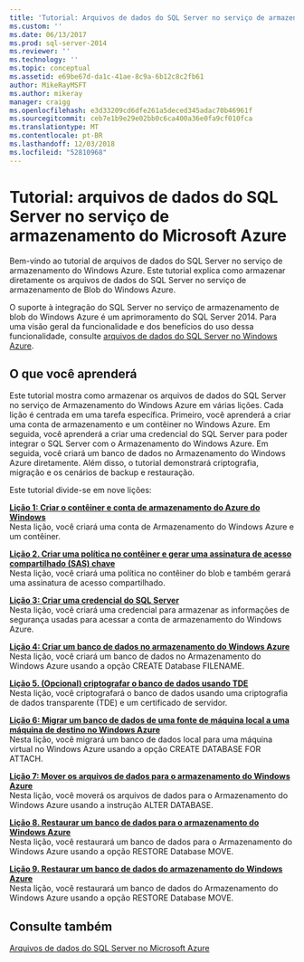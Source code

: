 ```yaml
---
title: 'Tutorial: Arquivos de dados do SQL Server no serviço de armazenamento do Windows Azure | Microsoft Docs'
ms.custom: ''
ms.date: 06/13/2017
ms.prod: sql-server-2014
ms.reviewer: ''
ms.technology: ''
ms.topic: conceptual
ms.assetid: e69be67d-da1c-41ae-8c9a-6b12c8c2fb61
author: MikeRayMSFT
ms.author: mikeray
manager: craigg
ms.openlocfilehash: e3d33209cd6dfe261a5deced345adac70b46961f
ms.sourcegitcommit: ceb7e1b9e29e02bb0c6ca400a36e0fa9cf010fca
ms.translationtype: MT
ms.contentlocale: pt-BR
ms.lasthandoff: 12/03/2018
ms.locfileid: "52810968"
---
```

# <a name="tutorial-sql-server-data-files-in-windows-azure-storage-service"></a>Tutorial: arquivos de dados do SQL Server no serviço de armazenamento do Microsoft Azure
  Bem-vindo ao tutorial de arquivos de dados do SQL Server no serviço de armazenamento do Windows Azure. Este tutorial explica como armazenar diretamente os arquivos de dados do SQL Server no serviço de armazenamento de Blob do Windows Azure.  
  
 O suporte à integração do SQL Server no serviço de armazenamento de blob do Windows Azure é um aprimoramento do SQL Server 2014. Para uma visão geral da funcionalidade e dos benefícios do uso dessa funcionalidade, consulte [arquivos de dados do SQL Server no Windows Azure](databases/sql-server-data-files-in-microsoft-azure.md).  
  
## <a name="what-you-will-learn"></a>O que você aprenderá  
 Este tutorial mostra como armazenar os arquivos de dados do SQL Server no serviço de Armazenamento do Windows Azure em várias lições. Cada lição é centrada em uma tarefa específica. Primeiro, você aprenderá a criar uma conta de armazenamento e um contêiner no Windows Azure. Em seguida, você aprenderá a criar uma credencial do SQL Server para poder integrar o SQL Server com o Armazenamento do Windows Azure. Em seguida, você criará um banco de dados no Armazenamento do Windows Azure diretamente. Além disso, o tutorial demonstrará criptografia, migração e os cenários de backup e restauração.  
  
 Este tutorial divide-se em nove lições:  
  
 **[Lição 1: Criar o contêiner e conta de armazenamento do Azure do Windows](../tutorials/lesson-1-create-windows-azure-storage-account-and-container.md)**  
 Nesta lição, você criará uma conta de Armazenamento do Windows Azure e um contêiner.  
  
 **[Lição 2. Criar uma política no contêiner e gerar uma assinatura de acesso compartilhado &#40;SAS&#41; chave](lesson-1-create-stored-access-policy-and-shared-access-signature.md)**  
 Nesta lição, você criará uma política no contêiner do blob e também gerará uma assinatura de acesso compartilhado.  
  
 **[Lição 3: Criar uma credencial do SQL Server](lesson-2-create-a-sql-server-credential-using-a-shared-access-signature.md)**  
 Nesta lição, você criará uma credencial para armazenar as informações de segurança usadas para acessar a conta de armazenamento do Windows Azure.  
  
 **[Lição 4: Criar um banco de dados no armazenamento do Windows Azure](../relational-databases/lesson-3-database-backup-to-url.md)**  
 Nesta lição, você criará um banco de dados no Armazenamento do Windows Azure usando a opção CREATE Database FILENAME.  
  
 **[Lição 5. &#40;Opcional&#41; criptografar o banco de dados usando TDE](../relational-databases/lesson-4-restore-database-to-virtual-machine-from-url.md)**  
 Nesta lição, você criptografará o banco de dados usando uma criptografia de dados transparente (TDE) e um certificado de servidor.  
  
 **[Lição 6: Migrar um banco de dados de uma fonte de máquina local a uma máquina de destino no Windows Azure](lesson-5-backup-database-using-file-snapshot-backup.md)**  
 Nesta lição, você migrará um banco de dados local para uma máquina virtual no Windows Azure usando a opção CREATE DATABASE FOR ATTACH.  
  
 **[Lição 7: Mover os arquivos de dados para o armazenamento do Windows Azure](../relational-databases/lesson-6-generate-activity-and-backup-log-using-file-snapshot-backup.md)**  
 Nesta lição, você moverá os arquivos de dados para o Armazenamento do Windows Azure usando a instrução ALTER DATABASE.  
  
 **[Lição 8. Restaurar um banco de dados para o armazenamento do Windows Azure](../relational-databases/lesson-7-restore-a-database-to-a-point-in-time.md)**  
 Nesta lição, você restaurará um banco de dados para o Armazenamento do Windows Azure usando a opção RESTORE Database MOVE.  
  
 **[Lição 9. Restaurar um banco de dados do armazenamento do Windows Azure](lesson-8-restore-as-new-database-from-log-backup.md)**  
 Nesta lição, você restaurará um banco de dados do Armazenamento do Windows Azure usando a opção RESTORE Database MOVE.  
  
## <a name="see-also"></a>Consulte também  
 [Arquivos de dados do SQL Server no Microsoft Azure](databases/sql-server-data-files-in-microsoft-azure.md)  
  
  
